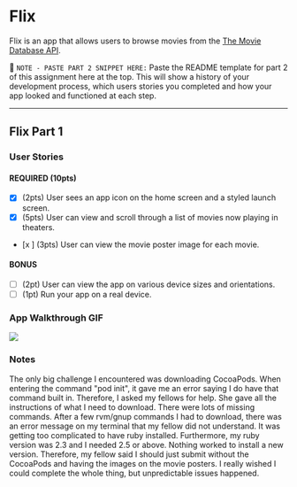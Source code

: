 # Flix

Flix is an app that allows users to browse movies from the [The Movie Database API](http://docs.themoviedb.apiary.io/#).

📝 `NOTE - PASTE PART 2 SNIPPET HERE:` Paste the README template for part 2 of this assignment here at the top. This will show a history of your development process, which users stories you completed and how your app looked and functioned at each step.

---

## Flix Part 1

### User Stories

#### REQUIRED (10pts)
- [x] (2pts) User sees an app icon on the home screen and a styled launch screen.
- [x] (5pts) User can view and scroll through a list of movies now playing in theaters.
- [x ] (3pts) User can view the movie poster image for each movie.

#### BONUS
- [ ] (2pt) User can view the app on various device sizes and orientations.
- [ ] (1pt) Run your app on a real device.

### App Walkthrough GIF


![](https://i.imgur.com/hAR8Hct.gif)

### Notes
The only big challenge I encountered was downloading CocoaPods. When entering the command "pod init", it gave me an error saying I do have that command built in. Therefore, I asked my fellows for help. She gave all the instructions of what I need to download. There were lots of missing commands. After a few rvm/gnup commands I had to download, there was an error message on my terminal that my fellow did not understand. It was getting too complicated to have ruby installed. Furthermore, my ruby version was 2.3 and I needed 2.5 or above. Nothing worked to install a new version. Therefore, my fellow said I should just submit without the CocoaPods and having the images on the movie posters. I really wished I could complete the whole thing, but unpredictable issues happened. 
